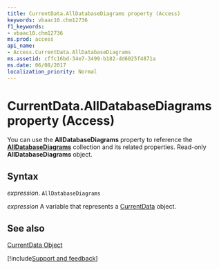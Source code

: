 ```yaml
---
title: CurrentData.AllDatabaseDiagrams property (Access)
keywords: vbaac10.chm12736
f1_keywords:
- vbaac10.chm12736
ms.prod: access
api_name:
- Access.CurrentData.AllDatabaseDiagrams
ms.assetid: cffc16bd-34e7-3499-b182-dd6025f4871a
ms.date: 06/08/2017
localization_priority: Normal
---
```



# CurrentData.AllDatabaseDiagrams property (Access)

You can use the  **AllDatabaseDiagrams** property to reference the **[AllDatabaseDiagrams](Access.AllDatabaseDiagrams.md)** collection and its related properties. Read-only **AllDatabaseDiagrams** object.


## Syntax

_expression_. `AllDatabaseDiagrams`

_expression_ A variable that represents a [CurrentData](Access.CurrentData.md) object.


## See also


[CurrentData Object](Access.CurrentData.md)

[!include[Support and feedback](~/includes/feedback-boilerplate.md)]
